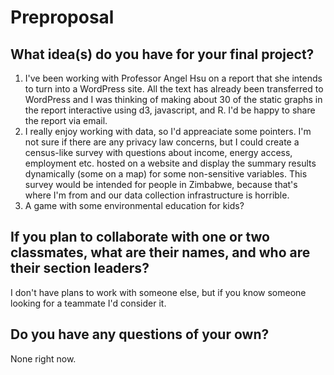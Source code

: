 # Preproposal

## What idea(s) do you have for your final project?

1. I've been working with Professor Angel Hsu on a report that she intends to turn into a WordPress site. All the text has already
    been transferred to WordPress and I was thinking of making about 30 of the static graphs in the report interactive using d3,
    javascript, and R. I'd be happy to share the report via email.
2. I really enjoy working with data, so I'd appreaciate some pointers. I'm not sure if there are any privacy law concerns, but I
    could create a census-like survey with questions about income, energy access, employment etc. hosted on a website and display
    the summary results dynamically (some on a map) for some non-sensitive variables. This survey would be intended for people in Zimbabwe, because
    that's where I'm from and our data collection infrastructure is horrible.
3. A game with some environmental education for kids?

## If you plan to collaborate with one or two classmates, what are their names, and who are their section leaders?

I don't have plans to work with someone else, but if you know someone looking for a teammate I'd consider it.

## Do you have any questions of your own?

None right now.
